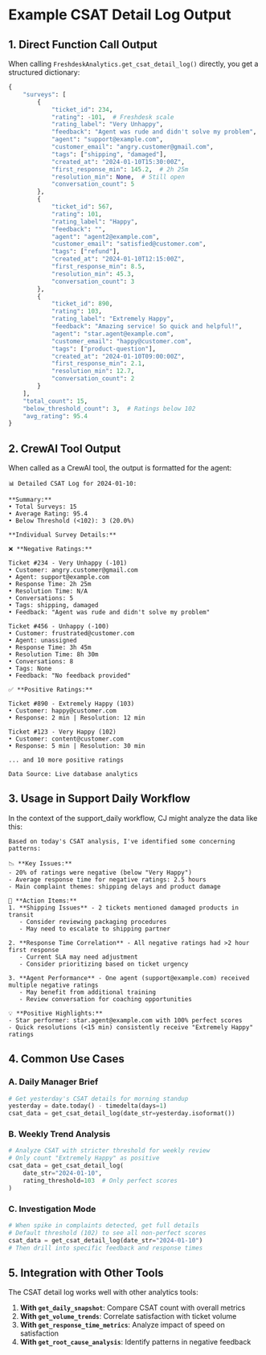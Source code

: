 # Example CSAT Detail Log Output

## 1. Direct Function Call Output

When calling `FreshdeskAnalytics.get_csat_detail_log()` directly, you get a structured dictionary:

```python
{
    "surveys": [
        {
            "ticket_id": 234,
            "rating": -101,  # Freshdesk scale
            "rating_label": "Very Unhappy",
            "feedback": "Agent was rude and didn't solve my problem",
            "agent": "support@example.com",
            "customer_email": "angry.customer@gmail.com",
            "tags": ["shipping", "damaged"],
            "created_at": "2024-01-10T15:30:00Z",
            "first_response_min": 145.2,  # 2h 25m
            "resolution_min": None,  # Still open
            "conversation_count": 5
        },
        {
            "ticket_id": 567,
            "rating": 101,
            "rating_label": "Happy",
            "feedback": "",
            "agent": "agent2@example.com",
            "customer_email": "satisfied@customer.com",
            "tags": ["refund"],
            "created_at": "2024-01-10T12:15:00Z",
            "first_response_min": 8.5,
            "resolution_min": 45.3,
            "conversation_count": 3
        },
        {
            "ticket_id": 890,
            "rating": 103,
            "rating_label": "Extremely Happy",
            "feedback": "Amazing service! So quick and helpful!",
            "agent": "star.agent@example.com",
            "customer_email": "happy@customer.com",
            "tags": ["product-question"],
            "created_at": "2024-01-10T09:00:00Z",
            "first_response_min": 2.1,
            "resolution_min": 12.7,
            "conversation_count": 2
        }
    ],
    "total_count": 15,
    "below_threshold_count": 3,  # Ratings below 102
    "avg_rating": 95.4
}
```

## 2. CrewAI Tool Output

When called as a CrewAI tool, the output is formatted for the agent:

```
📊 Detailed CSAT Log for 2024-01-10:
            
**Summary:**
• Total Surveys: 15
• Average Rating: 95.4 
• Below Threshold (<102): 3 (20.0%)

**Individual Survey Details:**

❌ **Negative Ratings:**

Ticket #234 - Very Unhappy (-101)
• Customer: angry.customer@gmail.com
• Agent: support@example.com
• Response Time: 2h 25m
• Resolution Time: N/A
• Conversations: 5
• Tags: shipping, damaged
• Feedback: "Agent was rude and didn't solve my problem"

Ticket #456 - Unhappy (-100)
• Customer: frustrated@customer.com
• Agent: unassigned
• Response Time: 3h 45m
• Resolution Time: 8h 30m
• Conversations: 8
• Tags: None
• Feedback: "No feedback provided"

✅ **Positive Ratings:**

Ticket #890 - Extremely Happy (103)
• Customer: happy@customer.com
• Response: 2 min | Resolution: 12 min

Ticket #123 - Very Happy (102)
• Customer: content@customer.com
• Response: 5 min | Resolution: 30 min

... and 10 more positive ratings

Data Source: Live database analytics
```

## 3. Usage in Support Daily Workflow

In the context of the support_daily workflow, CJ might analyze the data like this:

```
Based on today's CSAT analysis, I've identified some concerning patterns:

📉 **Key Issues:**
- 20% of ratings were negative (below "Very Happy")
- Average response time for negative ratings: 2.5 hours
- Main complaint themes: shipping delays and product damage

🎯 **Action Items:**
1. **Shipping Issues** - 2 tickets mentioned damaged products in transit
   - Consider reviewing packaging procedures
   - May need to escalate to shipping partner

2. **Response Time Correlation** - All negative ratings had >2 hour first response
   - Current SLA may need adjustment
   - Consider prioritizing based on ticket urgency

3. **Agent Performance** - One agent (support@example.com) received multiple negative ratings
   - May benefit from additional training
   - Review conversation for coaching opportunities

💡 **Positive Highlights:**
- Star performer: star.agent@example.com with 100% perfect scores
- Quick resolutions (<15 min) consistently receive "Extremely Happy" ratings
```

## 4. Common Use Cases

### A. Daily Manager Brief
```python
# Get yesterday's CSAT details for morning standup
yesterday = date.today() - timedelta(days=1)
csat_data = get_csat_detail_log(date_str=yesterday.isoformat())
```

### B. Weekly Trend Analysis
```python
# Analyze CSAT with stricter threshold for weekly review
# Only count "Extremely Happy" as positive
csat_data = get_csat_detail_log(
    date_str="2024-01-10",
    rating_threshold=103  # Only perfect scores
)
```

### C. Investigation Mode
```python
# When spike in complaints detected, get full details
# Default threshold (102) to see all non-perfect scores
csat_data = get_csat_detail_log(date_str="2024-01-10")
# Then drill into specific feedback and response times
```

## 5. Integration with Other Tools

The CSAT detail log works well with other analytics tools:

1. **With `get_daily_snapshot`**: Compare CSAT count with overall metrics
2. **With `get_volume_trends`**: Correlate satisfaction with ticket volume
3. **With `get_response_time_metrics`**: Analyze impact of speed on satisfaction
4. **With `get_root_cause_analysis`**: Identify patterns in negative feedback